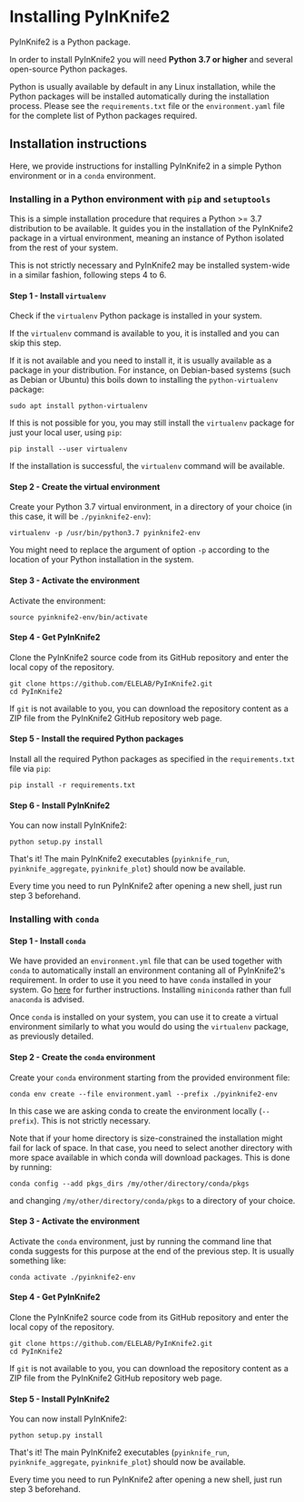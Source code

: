 # Installing PyInKnife2

PyInKnife2 is a Python package.

In order to install PyInKnife2 you will need **Python 3.7 or higher** and several open-source Python packages.

Python is usually available by default in any Linux installation, while the Python packages will be installed automatically during the installation process. Please see the `requirements.txt` file or the `environment.yaml` file for the complete list of Python packages required.

## Installation instructions

Here, we provide instructions for installing PyInKnife2 in a simple Python environment or in a `conda` environment.

### Installing in a Python environment with `pip` and `setuptools`

This is a simple installation procedure that requires a Python >= 3.7 distribution to be available. It guides you in the installation of the PyInKnife2 package in a virtual environment, meaning an instance of Python isolated from the rest of your system.

This is not strictly necessary and PyInKnife2 may be installed system-wide in a similar fashion, following steps 4 to 6.

#### Step 1 - Install `virtualenv`

Check if the `virtualenv` Python package is installed in your system.

If the `virtualenv` command is available to you, it is installed and you can skip this step. 

If it is not available and you need to install it, it is usually available as a package in your distribution. For instance, on Debian-based systems (such as Debian or Ubuntu) this boils down to installing the `python-virtualenv` package:

```shell
sudo apt install python-virtualenv
```

If this is not possible for you, you may still install the `virtualenv` package for just your local user, using `pip`:

```shell
pip install --user virtualenv
```

If the installation is successful, the `virtualenv` command will be available.

#### Step 2 - Create the virtual environment

Create your Python 3.7 virtual environment, in a directory of your choice (in this case, it will be `./pyinknife2-env`):

```shell
virtualenv -p /usr/bin/python3.7 pyinknife2-env
```

You might need to replace the argument of option `-p` according to the location of your Python installation in the system.

#### Step 3 - Activate the environment

Activate the environment:

```shell
source pyinknife2-env/bin/activate
```

#### Step 4 - Get PyInKnife2

Clone the PyInKnife2 source code from its GitHub repository and enter the local copy of the repository.

```shell
git clone https://github.com/ELELAB/PyInKnife2.git
cd PyInKnife2
```

If `git` is not available to you, you can download the repository content as a ZIP file from the PyInKnife2 GitHub repository web page.

#### Step 5 - Install the required Python packages

Install all the required Python packages as specified in the `requirements.txt` file via `pip`:

```shell
pip install -r requirements.txt
```

#### Step 6 - Install PyInKnife2

You can now install PyInKnife2:

```shell
python setup.py install
```

That's it! The main PyInKnife2 executables (`pyinknife_run`, `pyinknife_aggregate`, `pyinknife_plot`) should now be available.

Every time you need to run PyInKnife2 after opening a new shell, just run step 3 beforehand.

### Installing with `conda`

#### Step 1 - Install `conda`

We have provided an `environment.yml` file that can be used together with `conda` to automatically install an environment contaning all of PyInKnife2's requirement. In order to use it you need to have `conda` installed in your system. Go [here](https://docs.conda.io/en/latest/miniconda.html) for further instructions. Installing `miniconda` rather than full `anaconda` is advised.

Once `conda` is installed on your system, you can use it to create a virtual environment similarly to what you would do using the `virtualenv` package, as previously detailed.

#### Step 2 - Create the `conda` environment

Create your `conda` environment starting from the provided environment file:

```shell
conda env create --file environment.yaml --prefix ./pyinknife2-env
```

In this case we are asking conda to create the environment locally (`--prefix`). This is not strictly necessary.

Note that if your home directory is size-constrained the installation might fail for lack of space. In that case, you need to select another directory with more space available in which conda will download packages. This is done by running:

```shell
conda config --add pkgs_dirs /my/other/directory/conda/pkgs
```

and changing `/my/other/directory/conda/pkgs` to a directory of your choice.

#### Step 3 - Activate the environment

Activate the `conda` environment, just by running the command line that conda suggests for this purpose at the end of the previous step. It is usually something like:

```shell
conda activate ./pyinknife2-env
```

#### Step 4 - Get PyInKnife2

Clone the PyInKnife2 source code from its GitHub repository and enter the local copy of the repository.

```shell
git clone https://github.com/ELELAB/PyInKnife2.git
cd PyInKnife2
```

If `git` is not available to you, you can download the repository content as a ZIP file from the PyInKnife2 GitHub repository web page.

#### Step 5 - Install PyInKnife2

You can now install PyInKnife2:

```shell
python setup.py install
```

That's it! The main PyInKnife2 executables (`pyinknife_run`, `pyinknife_aggregate`, `pyinknife_plot`) should now be available.

Every time you need to run PyInKnife2 after opening a new shell, just run step 3 beforehand.